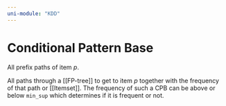 ```yaml
---
uni-module: "KDD"
---
```


# Conditional Pattern Base

All prefix paths of item $p$.

All paths through a [[FP-tree]] to get to item $p$ together with the frequency of that path or [[Itemset]].
The frequency of such a CPB can be above or below `min_sup` which determines if it is frequent or not.
